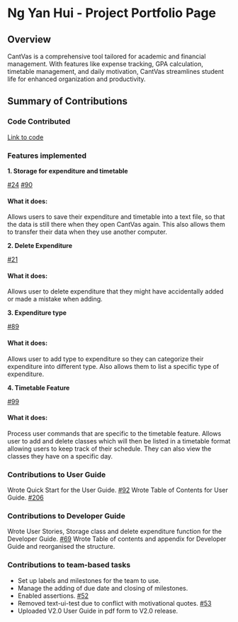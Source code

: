 # Ng Yan Hui - Project Portfolio Page

## Overview
CantVas is a comprehensive tool tailored for academic and financial management. 
With features like expense tracking, GPA calculation, timetable management, 
and daily motivation, CantVas streamlines student life for enhanced organization 
and productivity.

## Summary of Contributions

### Code Contributed
[Link to code](https://nus-cs2113-ay2324s2.github.io/tp-dashboard/?search=nyh3&breakdown=true)

### Features implemented
**1. Storage for expenditure and timetable**

[#24](https://github.com/AY2324S2-CS2113-W13-3/tp/pull/24)
[#90](https://github.com/AY2324S2-CS2113-W13-3/tp/pull/90)
#### What it does:

Allows users to save their expenditure and timetable into a text file,
so that the data is still there when they open CantVas again. This also
allows them to transfer their data when they use another computer.

**2. Delete Expenditure**

[#21](https://github.com/AY2324S2-CS2113-W13-3/tp/pull/21)
#### What it does:

Allows user to delete expenditure that they might have accidentally 
added or made a mistake when adding.

**3. Expenditure type**

[#89](https://github.com/AY2324S2-CS2113-W13-3/tp/pull/89)

#### What it does:

Allows user to add type to expenditure so they can categorize their expenditure
into different type. Also allows them to list a specific type of expenditure.

**4. Timetable Feature**

[#99](https://github.com/AY2324S2-CS2113-W13-3/tp/pull/99)

#### What it does:

Process user commands that are specific to the timetable feature. 
Allows user to add and delete classes which will then be listed in a timetable
format allowing users to keep track of their schedule. They can also view the classes
they have on a specific day.

### Contributions to User Guide

Wrote Quick Start for the User Guide. [#92](https://github.com/AY2324S2-CS2113-W13-3/tp/pull/92)
Wrote Table of Contents for User Guide. [#206](https://github.com/AY2324S2-CS2113-W13-3/tp/pull/206)

### Contributions to Developer Guide

Wrote User Stories, Storage class and delete expenditure function for the Developer Guide.
[#69](https://github.com/AY2324S2-CS2113-W13-3/tp/pull/69)
Wrote Table of contents and appendix for Developer Guide and reorganised the structure.

### Contributions to team-based tasks

- Set up labels and milestones for the team to use.
- Manage the adding of due date and closing of milestones.
- Enabled assertions. [#52](https://github.com/AY2324S2-CS2113-W13-3/tp/pull/52)
- Removed text-ui-test due to conflict with motivational quotes.
[#53](https://github.com/AY2324S2-CS2113-W13-3/tp/pull/53)
- Uploaded V2.0 User Guide in pdf form to V2.0 release.
